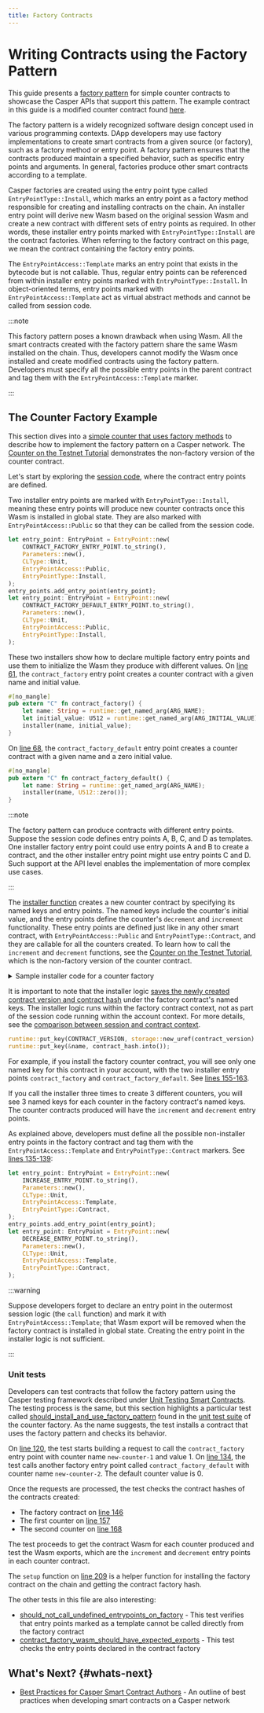 ```yaml
---
title: Factory Contracts
---
```


# Writing Contracts using the Factory Pattern

This guide presents a [factory pattern](https://github.com/casper-network/ceps/pull/86/files) for simple counter contracts to showcase the Casper APIs that support this pattern. The example contract in this guide is a modified counter contract found [here](https://github.com/mpapierski/casper-node/blob/gh-2064-factory-pattern/smart_contracts/contracts/test/counter-factory/src/main.rs).
<!-- TODO before publishing the docs: point to the new link once the casper-node repository is updated. Or, move this counter factory example to https://github.com/casper-ecosystem/tutorials-example-wasm.-->

The factory pattern is a widely recognized software design concept used in various programming contexts. DApp developers may use factory implementations to create smart contracts from a given source (or factory), such as a factory method or entry point. A factory pattern ensures that the contracts produced maintain a specified behavior, such as specific entry points and arguments. In general, factories produce other smart contracts according to a template.

Casper factories are created using the entry point type called `EntryPointType::Install`, which marks an entry point as a factory method responsible for creating and installing contracts on the chain. An installer entry point will derive new Wasm based on the original session Wasm and create a new contract with different sets of entry points as required. In other words, these installer entry points marked with `EntryPointType::Install` are the contract factories. When referring to the factory contract on this page, we mean the contract containing the factory entry points.

The `EntryPointAccess::Template` marks an entry point that exists in the bytecode but is not callable. Thus, regular entry points can be referenced from within installer entry points marked with `EntryPointType::Install`. In object-oriented terms, entry points marked with `EntryPointAccess::Template` act as virtual abstract methods and cannot be called from session code.

:::note

This factory pattern poses a known drawback when using Wasm. All the smart contracts created with the factory pattern share the same Wasm installed on the chain. Thus, developers cannot modify the Wasm once installed and create modified contracts using the factory pattern. Developers must specify all the possible entry points in the parent contract and tag them with the `EntryPointAccess::Template` marker.

:::

<!-- TODO Diagram#1 create a diagram with the dev team and insert it here. -->

## The Counter Factory Example

This section dives into a [simple counter that uses factory methods](https://github.com/mpapierski/casper-node/blob/gh-2064-factory-pattern/smart_contracts/contracts/test/counter-factory/src/main.rs) to describe how to implement the factory pattern on a Casper network. The [Counter on the Testnet Tutorial](../../resources/beginner/counter-testnet/walkthrough.md) demonstrates the non-factory version of the counter contract.

<!-- TODO before publishing the docs: point to the new link once the casper-node repository is updated. 
Or, move this counter factory example to https://github.com/casper-ecosystem/tutorials-example-wasm. If using this, add a step to "clone the repository". -->

Let's start by exploring the [session code](https://github.com/mpapierski/casper-node/blob/a4d7d5a4f67e7860b2e8c57d74c864860b4e74c8/smart_contracts/contracts/test/counter-factory/src/main.rs#L115), where the contract entry points are defined.

Two installer entry points are marked with `EntryPointType::Install`, meaning these entry points will produce new counter contracts once this Wasm is installed in global state. They are also marked with `EntryPointAccess::Public` so that they can be called from the session code.

```rust
let entry_point: EntryPoint = EntryPoint::new(
    CONTRACT_FACTORY_ENTRY_POINT.to_string(),
    Parameters::new(),
    CLType::Unit,
    EntryPointAccess::Public,
    EntryPointType::Install,
);
entry_points.add_entry_point(entry_point);
let entry_point: EntryPoint = EntryPoint::new(
    CONTRACT_FACTORY_DEFAULT_ENTRY_POINT.to_string(),
    Parameters::new(),
    CLType::Unit,
    EntryPointAccess::Public,
    EntryPointType::Install,
);
```

These two installers show how to declare multiple factory entry points and use them to initialize the Wasm they produce with different values. On [line 61](https://github.com/mpapierski/casper-node/blob/a4d7d5a4f67e7860b2e8c57d74c864860b4e74c8/smart_contracts/contracts/test/counter-factory/src/main.rs#L61C19-L61C35), the `contract_factory` entry point creates a counter contract with a given name and initial value.

```rust
#[no_mangle]
pub extern "C" fn contract_factory() {
    let name: String = runtime::get_named_arg(ARG_NAME);
    let initial_value: U512 = runtime::get_named_arg(ARG_INITIAL_VALUE);
    installer(name, initial_value);
}
```

On [line 68](https://github.com/mpapierski/casper-node/blob/a4d7d5a4f67e7860b2e8c57d74c864860b4e74c8/smart_contracts/contracts/test/counter-factory/src/main.rs#L68), the `contract_factory_default` entry point creates a counter contract with a given name and a zero initial value.

```rust
#[no_mangle]
pub extern "C" fn contract_factory_default() {
    let name: String = runtime::get_named_arg(ARG_NAME);
    installer(name, U512::zero());
}
```

:::note

The factory pattern can produce contracts with different entry points. Suppose the session code defines entry points A, B, C, and D as templates. One installer factory entry point could use entry points A and B to create a contract, and the other installer entry point might use entry points C and D. Such support at the API level enables the implementation of more complex use cases.

:::

The [installer function](https://github.com/mpapierski/casper-node/blob/a4d7d5a4f67e7860b2e8c57d74c864860b4e74c8/smart_contracts/contracts/test/counter-factory/src/main.rs#L73) creates a new counter contract by specifying its named keys and entry points. The named keys include the counter's initial value, and the entry points define the counter's `decrement` and `increment` functionality. These entry points are defined just like in any other smart contract, with `EntryPointAccess::Public` and `EntryPointType::Contract`, and they are callable for all the counters created. To learn how to call the `increment` and `decrement` functions, see the [Counter on the Testnet Tutorial](../../resources/beginner/counter-testnet/walkthrough.md), which is the non-factory version of the counter contract.

<details>
<summary>Sample installer code for a counter factory</summary>

```rust
fn installer(name: String, initial_value: U512) {
    let named_keys = {
        let new_uref = storage::new_uref(initial_value);
        let mut named_keys = NamedKeys::new();
        named_keys.insert(CURRENT_VALUE_KEY.to_string(), new_uref.into());
        named_keys
    };

    let entry_points = {
        let mut entry_points = EntryPoints::new();
        let entry_point: EntryPoint = EntryPoint::new(
            INCREASE_ENTRY_POINT.to_string(),
            Parameters::new(),
            CLType::Unit,
            EntryPointAccess::Public,
            EntryPointType::Contract,
        );
        entry_points.add_entry_point(entry_point);
        let entry_point: EntryPoint = EntryPoint::new(
            DECREASE_ENTRY_POINT.to_string(),
            Parameters::new(),
            CLType::Unit,
            EntryPointAccess::Public,
            EntryPointType::Contract,
        );
        entry_points.add_entry_point(entry_point);

        entry_points
    };

    let (contract_hash, contract_version) = storage::new_contract(
        entry_points,
        Some(named_keys),
        Some(PACKAGE_HASH_KEY_NAME.to_string()),
        Some(ACCESS_KEY_NAME.to_string()),
    );

    runtime::put_key(CONTRACT_VERSION, storage::new_uref(contract_version).into());
    runtime::put_key(&name, contract_hash.into());
}
```

</details>

It is important to note that the installer logic [saves the newly created contract version and contract hash](https://github.com/mpapierski/casper-node/blob/a4d7d5a4f67e7860b2e8c57d74c864860b4e74c8/smart_contracts/contracts/test/counter-factory/src/main.rs#L110-L111) under the factory contract's named keys. The installer logic runs within the factory contract context, not as part of the session code running within the account context. For more details, see the [comparison between session and contract context](../writing-onchain-code/contract-vs-session.md#comparing-session-and-contract).

```rust
runtime::put_key(CONTRACT_VERSION, storage::new_uref(contract_version).into());
runtime::put_key(&name, contract_hash.into());
```

For example, if you install the factory counter contract, you will see only one named key for this contract in your account, with the two installer entry points `contract_factory` and `contract_factory_default`. See [lines 155-163](https://github.com/mpapierski/casper-node/blob/a4d7d5a4f67e7860b2e8c57d74c864860b4e74c8/smart_contracts/contracts/test/counter-factory/src/main.rs#L155C1-L163).

If you call the installer three times to create 3 different counters, you will see 3 named keys for each counter in the factory contract's named keys. The counter contracts produced will have the `increment` and `decrement` entry points.

<!-- TODO Diagram#2 create a diagram with the dev team and insert it here. Or take screenshots from cspr.live depicting this setup. -->

As explained above, developers must define all the possible non-installer entry points in the factory contract and tag them with the `EntryPointAccess::Template` and `EntryPointType::Contract` markers. See [lines 135-139](https://github.com/mpapierski/casper-node/blob/a4d7d5a4f67e7860b2e8c57d74c864860b4e74c8/smart_contracts/contracts/test/counter-factory/src/main.rs#L135C9-L149C11):

```rust
let entry_point: EntryPoint = EntryPoint::new(
    INCREASE_ENTRY_POINT.to_string(),
    Parameters::new(),
    CLType::Unit,
    EntryPointAccess::Template,
    EntryPointType::Contract,
);
entry_points.add_entry_point(entry_point);
let entry_point: EntryPoint = EntryPoint::new(
    DECREASE_ENTRY_POINT.to_string(),
    Parameters::new(),
    CLType::Unit,
    EntryPointAccess::Template,
    EntryPointType::Contract,
);
```

:::warning

Suppose developers forget to declare an entry point in the outermost session logic (the `call` function) and mark it with `EntryPointAccess::Template`; that Wasm export will be removed when the factory contract is installed in global state. Creating the entry point in the installer logic is not sufficient.

:::

### Unit tests

Developers can test contracts that follow the factory pattern using the Casper testing framework described under [Unit Testing Smart Contracts](./testing-contracts.md). The testing process is the same, but this section highlights a particular test called [should_install_and_use_factory_pattern](https://github.com/mpapierski/casper-node/blob/a4d7d5a4f67e7860b2e8c57d74c864860b4e74c8/execution_engine_testing/tests/src/test/counter_factory.rs#L116C4-L116C42) found in the [unit test suite](https://github.com/mpapierski/casper-node/blob/gh-2064-factory-pattern/execution_engine_testing/tests/src/test/counter_factory.rs) of the counter factory. As the name suggests, the test installs a contract that uses the factory pattern and checks its behavior.

On [line 120](https://github.com/mpapierski/casper-node/blob/a4d7d5a4f67e7860b2e8c57d74c864860b4e74c8/execution_engine_testing/tests/src/test/counter_factory.rs#L120), the test starts building a request to call the `contract_factory` entry point with counter name `new-counter-1` and value 1. On [line 134](https://github.com/mpapierski/casper-node/blob/a4d7d5a4f67e7860b2e8c57d74c864860b4e74c8/execution_engine_testing/tests/src/test/counter_factory.rs#L134), the test calls another factory entry point called `contract_factory_default` with counter name `new-counter-2`. The default counter value is 0. 

Once the requests are processed, the test checks the contract hashes of the contracts created:

- The factory contract on [line 146](https://github.com/mpapierski/casper-node/blob/a4d7d5a4f67e7860b2e8c57d74c864860b4e74c8/execution_engine_testing/tests/src/test/counter_factory.rs#L146)
- The first counter on [line 157](https://github.com/mpapierski/casper-node/blob/a4d7d5a4f67e7860b2e8c57d74c864860b4e74c8/execution_engine_testing/tests/src/test/counter_factory.rs#L157)
- The second counter on [line 168](https://github.com/mpapierski/casper-node/blob/a4d7d5a4f67e7860b2e8c57d74c864860b4e74c8/execution_engine_testing/tests/src/test/counter_factory.rs#L168)

The test proceeds to get the contract Wasm for each counter produced and test the Wasm exports, which are the `increment` and `decrement` entry points in each counter contract.

The `setup` function on [line 209](https://github.com/mpapierski/casper-node/blob/a4d7d5a4f67e7860b2e8c57d74c864860b4e74c8/execution_engine_testing/tests/src/test/counter_factory.rs#L209) is a helper function for installing the factory contract on the chain and getting the contract factory hash.

The other tests in this file are also interesting:

- [should_not_call_undefined_entrypoints_on_factory](https://github.com/mpapierski/casper-node/blob/a4d7d5a4f67e7860b2e8c57d74c864860b4e74c8/execution_engine_testing/tests/src/test/counter_factory.rs#L25) - This test verifies that entry points marked as a template cannot be called directly from the factory contract
- [contract_factory_wasm_should_have_expected_exports](https://github.com/mpapierski/casper-node/blob/a4d7d5a4f67e7860b2e8c57d74c864860b4e74c8/execution_engine_testing/tests/src/test/counter_factory.rs#L87C4-L87C54) - This test checks the entry points declared in the contract factory

<!-- TODO these tests have an #ignore tag. We should probably move them to the example repository.-->

## What's Next? {#whats-next}

- [Best Practices for Casper Smart Contract Authors](./best-practices.md) - An outline of best practices when developing smart contracts on a Casper network
